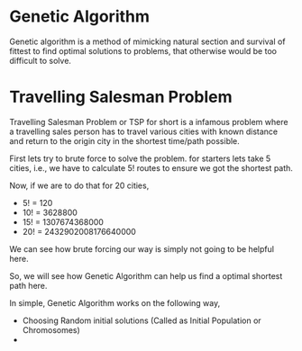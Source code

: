 # Genetic Algorithm
Genetic algorithm is a method of mimicking natural section and survival of fittest to find optimal solutions to problems, that otherwise would be too difficult to solve.

# Travelling Salesman Problem
Travelling Salesman Problem or TSP for short is a infamous problem where a travelling sales person has to travel various cities with known distance and return to the origin city in the shortest time/path possible.

First lets try to brute force to solve the problem.
for starters lets take 5 cities, i.e., we have to calculate 5! routes to ensure we got the shortest path.

Now, if we are to do that for 20 cities,
- 5! = 120
- 10! = 3628800
- 15! = 1307674368000
- 20! = 2432902008176640000

We can see how brute forcing our way is simply not going to be helpful here.

So, we will see how Genetic Algorithm can help us find a optimal shortest path here.

In simple, Genetic Algorithm works on the following way,
- Choosing Random initial solutions (Called as Initial Population or Chromosomes)
- 